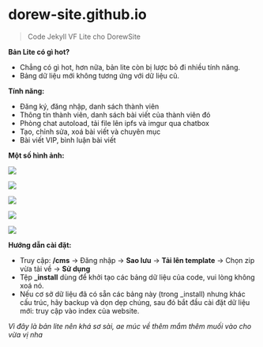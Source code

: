 # dorew-site.github.io
> Code Jekyll VF Lite cho DorewSite

**Bản Lite có gì hot?**
- Chẳng có gì hot, hơn nữa, bản lite còn bị lược bỏ đi nhiều tính năng.
- Bảng dữ liệu mới không tương ứng với dữ liệu cũ.

**Tính năng:**
- Đăng ký, đăng nhập, danh sách thành viên
- Thông tin thành viên, danh sách bài viết của thành viên đó
- Phòng chat autoload, tải file lên ipfs và imgur qua chatbox
- Tạo, chỉnh sửa, xoá bài viết và chuyên mục
- Bài viết VIP, bình luận bài viết

**Một số hình ảnh:**


![](https://i.imgur.com/0kuLQ7I.png)


![](https://i.imgur.com/7f91opi.png)


![](https://i.imgur.com/TRtZfAN.png)


![](https://i.imgur.com/eMw0vbZ.png)


![](https://i.imgur.com/1gHJQT5.png)


**Hướng dẫn cài đặt:**
- Truy cập: **/cms** -> Đăng nhập -> **Sao lưu** -> **Tải lên template** -> Chọn zip vừa tải về -> **Sử dụng**
- Tệp **_install** dùng để khởi tạo các bảng dữ liệu của code, vui lòng không xoá nó.
- Nếu cơ sở dữ liệu đã có sẵn các bảng này (trong _install) nhưng khác cấu trúc, hãy backup và dọn dẹp chúng, sau đó bắt đầu cài đặt dữ liệu mới: truy cập vào index của website.

*Vì đây là bản lite nên khá sơ sài, ae múc về thêm mắm thêm muối vào cho vừa vị nha*